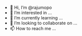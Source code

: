 - 👋 Hi, I’m @rajumopo
- 👀 I’m interested in ...
- 🌱 I’m currently learning ...
- 💞️ I’m looking to collaborate on ...
- 📫 How to reach me ...

<!---
rajumopo/rajumopo is a ✨ special ✨ repository because its `README.md` (this file) appears on your GitHub profile.
You can click the Preview link to take a look at your changes.
--->
